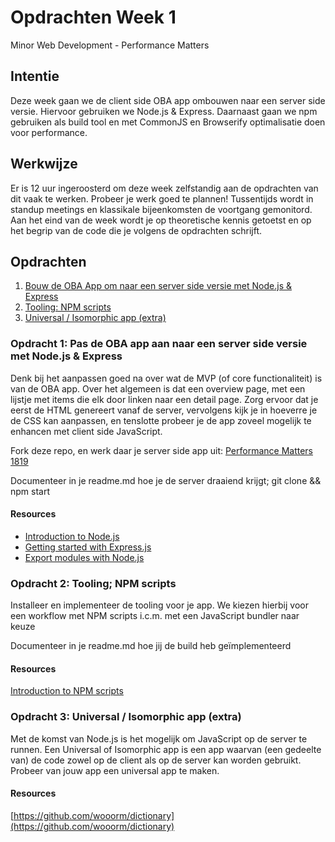 # Opdrachten Week 1
Minor Web Development - Performance Matters

## Intentie
Deze week gaan we de client side OBA app ombouwen naar een server side versie. Hiervoor gebruiken we Node.js & Express. Daarnaast gaan we npm gebruiken als build tool en met CommonJS en Browserify optimalisatie doen voor performance.

## Werkwijze
Er is 12 uur ingeroosterd om deze week zelfstandig aan de opdrachten van dit vaak te werken. Probeer je werk goed te plannen! Tussentijds wordt in standup meetings en klassikale bijeenkomsten de voortgang gemonitord. Aan het eind van de week wordt je op theoretische kennis getoetst en op het begrip van de code die je volgens de opdrachten schrijft.

## Opdrachten
1. [Bouw de OBA App om naar een server side versie met Node.js & Express][opdracht1]
2. [Tooling: NPM scripts][opdracht2]
3. [Universal / Isomorphic app (extra)][opdracht3]

### Opdracht 1: Pas de OBA app aan naar een server side versie met Node.js & Express

Denk bij het aanpassen goed na over wat de MVP (of core functionaliteit) is van de OBA app. Over het algemeen is dat een overview page, met een lijstje met items die elk door linken naar een detail page. Zorg ervoor dat je eerst de HTML genereert vanaf de server, vervolgens kijk je in hoeverre je de CSS kan aanpassen, en tenslotte probeer je de app zoveel mogelijk te enhancen met client side JavaScript. 

Fork deze repo, en werk daar je server side app uit: [Performance Matters 1819](https://github.com/cmda-minor-web/performance-matters-1819)

Documenteer in je readme.md hoe je de server draaiend krijgt; git clone && npm start 

#### Resources
* [Introduction to Node.js](https://egghead.io/courses/introduction-to-node-the-fundamentals)
* [Getting started with Express.js](https://egghead.io/courses/getting-started-with-express-js)
* [Export modules with Node.js](https://egghead.io/lessons/node-js-export-modules-in-node-js)


### Opdracht 2: Tooling; NPM scripts

Installeer en implementeer de tooling voor je app. We kiezen hierbij voor een workflow met NPM scripts i.c.m. met een JavaScript bundler naar keuze 

Documenteer in je readme.md hoe jij de build heb geïmplementeerd

#### Resources
[Introduction to NPM scripts](https://medium.freecodecamp.org/introduction-to-npm-scripts-1dbb2ae01633)

### Opdracht 3: Universal / Isomorphic app (extra) 

Met de komst van Node.js is het mogelijk om JavaScript op de server te runnen. Een Universal of Isomorphic app is een app waarvan (een gedeelte van) de code zowel op de client als op de server kan worden gebruikt. Probeer van jouw app een universal app te maken.


#### Resources
[https://github.com/wooorm/dictionary](https://github.com/wooorm/dictionary)

<!-- Bindings -->
[opdracht1]: https://github.com/cmda-minor-web/performance-matters-1819/blob/master/week-1.md#opdracht-1-pas-de-adamnet-app-aan-naar-een-server-side-versie-met-nodejs--express
[opdracht2]: https://github.com/cmda-minor-web/performance-matters-1819/blob/master/week-1.md#opdracht-2-tooling-npm-scripts-commonjs--browserify
[opdracht3]: https://github.com/cmda-minor-web/performance-matters-1819/blob/master/week-1.md#opdracht-3-universal--isomorphic-app-extra
